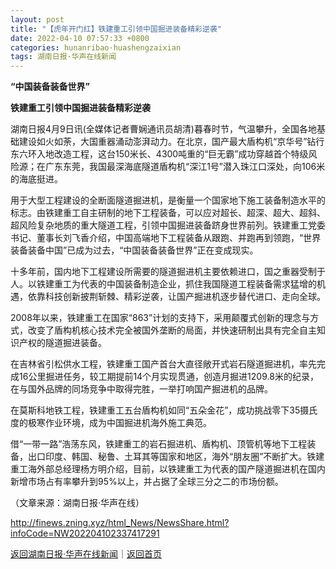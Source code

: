 ```yaml
---
layout: post
title: "【虎年开门红】铁建重工引领中国掘进装备精彩逆袭"
date: 2022-04-10 07:57:33 +0800
categories: hunanribao·huashengzaixian
tags: 湖南日报·华声在线新闻
---
```

<p><strong>“中国装备装备世界”</strong></p>
 <p><strong>铁建重工引领中国掘进装备精彩逆袭</strong></p>
 <p>湖南日报4月9日讯(全媒体记者曹娴通讯员胡清)暮春时节，气温攀升，全国各地基础建设如火如荼，大国重器涌动澎湃动力。在北京，国产最大盾构机“京华号”钻行东六环入地改造工程，这台150米长、4300吨重的“巨无霸”成功穿越首个特级风险源；在广东东莞，我国最深海底隧道盾构机“深江1号”潜入珠江口深处，向106米的海底挺进。 </p>
 <p>用于大型工程建设的全断面隧道掘进机，是衡量一个国家地下施工装备制造水平的标志。由铁建重工自主研制的地下工程装备，可以应对超长、超深、超大、超斜、超风险复杂地质的重大隧道工程，引领中国掘进装备跻身世界前列。铁建重工党委书记、董事长刘飞香介绍，中国高端地下工程装备从跟跑、并跑再到领跑，“世界装备装备中国”已成为过去，“中国装备装备世界”正在变成现实。 </p>
 <p>十多年前，国内地下工程建设所需要的隧道掘进机主要依赖进口，国之重器受制于人。以铁建重工为代表的中国装备制造企业，抓住我国隧道工程装备需求猛增的机遇，依靠科技创新披荆斩棘、精彩逆袭，让国产掘进机逐步替代进口、走向全球。 </p>
 <p>2008年以来，铁建重工在国家“863”计划的支持下，采用颠覆式创新的理念与方式，改变了盾构机核心技术完全被国外垄断的局面，并快速研制出具有完全自主知识产权的隧道掘进装备。 </p>
 <p>在吉林省引松供水工程，铁建重工国产首台大直径敞开式岩石隧道掘进机，率先完成16公里掘进任务，较工期提前14个月实现贯通，创造月掘进1209.8米的纪录，在与国外品牌的同场竞争中取得完胜，一举打响国产掘进机的品牌。 </p>
 <p>在莫斯科地铁工程，铁建重工五台盾构机如同“五朵金花”，成功挑战零下35摄氏度的极寒作业环境，成为中国掘进机海外施工典范。 </p>
 <p>借“一带一路”浩荡东风，铁建重工的岩石掘进机、盾构机、顶管机等地下工程装备，出口印度、韩国、秘鲁、土耳其等国家和地区，海外“朋友圈”不断扩大。铁建重工海外部总经理杨方明介绍，目前，以铁建重工为代表的国产隧道掘进机在国内新增市场占有率攀升到95%以上，并占据了全球三分之二的市场份额。 </p><p class="em_media">（文章来源：湖南日报·华声在线）</p>

<http://finews.zning.xyz/html_News/NewsShare.html?infoCode=NW202204102337417291>

[返回湖南日报·华声在线新闻](//finews.withounder.com/category/hunanribao·huashengzaixian.html)｜[返回首页](//finews.withounder.com/)